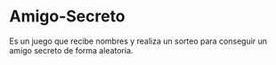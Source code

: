 # Amigo-Secreto
Es un juego que recibe nombres y realiza un sorteo para conseguir un amigo secreto de forma aleatoria.
